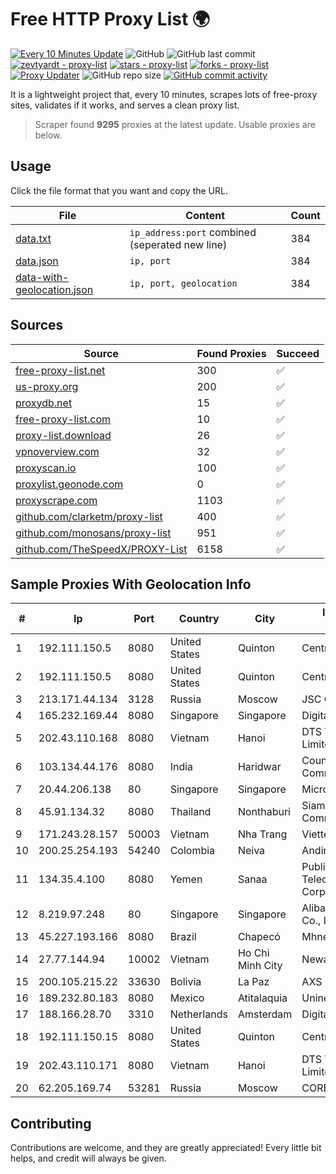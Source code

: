 
# Free HTTP Proxy List 🌍

[![Every 10 Minutes Update](https://github.com/mertguvencli/http-proxy-list/actions/workflows/main.yml/badge.svg?branch=main)](https://github.com/mertguvencli/http-proxy-list/actions/workflows/main.yml)
![GitHub](https://img.shields.io/github/license/mertguvencli/http-proxy-list)
![GitHub last commit](https://img.shields.io/github/last-commit/mertguvencli/http-proxy-list)
[![zevtyardt - proxy-list](https://img.shields.io/static/v1?label=zevtyardt&message=proxy-list&color=blue&logo=github)](https://github.com/zevtyardt/proxy-list "Go to GitHub repo")
[![stars - proxy-list](https://img.shields.io/github/stars/zevtyardt/proxy-list?style=social)](https://github.com/zevtyardt/proxy-list)
[![forks - proxy-list](https://img.shields.io/github/forks/zevtyardt/proxy-list?style=social)](https://github.com/zevtyardt/proxy-list)
[![Proxy Updater](https://github.com/zevtyardt/proxy-list/workflows/Proxy%20Updater/badge.svg)](https://github.com/zevtyardt/proxy-list/actions?query=workflow:"Proxy+Updater")
![GitHub repo size](https://img.shields.io/github/repo-size/zevtyardt/proxy-list)
[![GitHub commit activity](https://img.shields.io/github/commit-activity/m/zevtyardt/proxy-list?logo=commits)](https://github.com/zevtyardt/proxy-list/commits/main)

It is a lightweight project that, every 10 minutes, scrapes lots of free-proxy sites, validates if it works, and serves a clean proxy list.

> Scraper found **9295** proxies at the latest update. Usable proxies are below.

## Usage

Click the file format that you want and copy the URL.

|File|Content|Count|
|----|-------|-----|
|[data.txt](https://raw.githubusercontent.com/mertguvencli/http-proxy-list/main/proxy-list/data.txt)|`ip_address:port` combined (seperated new line)|384|
|[data.json](https://raw.githubusercontent.com/mertguvencli/http-proxy-list/main/proxy-list/data.json)|`ip, port`|384|
|[data-with-geolocation.json](https://raw.githubusercontent.com/mertguvencli/http-proxy-list/main/proxy-list/data-with-geolocation.json)|`ip, port, geolocation`|384|

## Sources

|Source|Found Proxies|Succeed|
|------|-------------|-------|
|[free-proxy-list.net](https://free-proxy-list.net)|300|✅|
|[us-proxy.org](https://www.us-proxy.org)|200|✅|
|[proxydb.net](http://proxydb.net)|15|✅|
|[free-proxy-list.com](https://free-proxy-list.com/?page=&port=&type%5B%5D=http&type%5B%5D=https&up_time=0&search=Search)|10|✅|
|[proxy-list.download](https://www.proxy-list.download/HTTP)|26|✅|
|[vpnoverview.com](https://vpnoverview.com/privacy/anonymous-browsing/free-proxy-servers)|32|✅|
|[proxyscan.io](https://www.proxyscan.io)|100|✅|
|[proxylist.geonode.com](https://proxylist.geonode.com/api/proxy-list?limit=300&page=1&sort_by=lastChecked&sort_type=desc&protocols=http,https)|0|✅|
|[proxyscrape.com](https://api.proxyscrape.com/v2/?request=displayproxies&protocol=http&timeout=10000&country=all&ssl=all&anonymity=all)|1103|✅|
|[github.com/clarketm/proxy-list](https://raw.githubusercontent.com/clarketm/proxy-list/master/proxy-list-raw.txt)|400|✅|
|[github.com/monosans/proxy-list](https://raw.githubusercontent.com/monosans/proxy-list/main/proxies/http.txt)|951|✅|
|[github.com/TheSpeedX/PROXY-List](https://raw.githubusercontent.com/TheSpeedX/PROXY-List/master/http.txt)|6158|✅|


## Sample Proxies With Geolocation Info

|#|Ip|Port|Country|City|Internet Service Provider|
|-|--|----|-------|----|-------------------------|
|1|192.111.150.5|8080|United States|Quinton|Centrilogic|
|2|192.111.150.5|8080|United States|Quinton|Centrilogic|
|3|213.171.44.134|3128|Russia|Moscow|JSC Comcor|
|4|165.232.169.44|8080|Singapore|Singapore|DigitalOcean, LLC|
|5|202.43.110.168|8080|Vietnam|Hanoi|DTS Telecom Company Limited|
|6|103.134.44.176|8080|India|Haridwar|Countrylink Communiction Pvt Ltd|
|7|20.44.206.138|80|Singapore|Singapore|Microsoft Corporation|
|8|45.91.134.32|8080|Thailand|Nonthaburi|Siamdata Communication Co., ltd.|
|9|171.243.28.157|50003|Vietnam|Nha Trang|Viettel Corporation|
|10|200.25.254.193|54240|Colombia|Neiva|Andinet ON Line|
|11|134.35.4.100|8080|Yemen|Sanaa|Public Telecommunication Corporation|
|12|8.219.97.248|80|Singapore|Singapore|Alibaba (US) Technology Co., Ltd.|
|13|45.227.193.166|8080|Brazil|Chapecó|Mhnet Telecom|
|14|27.77.144.94|10002|Vietnam|Ho Chi Minh City|Newass2011xDSLHCMC|
|15|200.105.215.22|33630|Bolivia|La Paz|AXS Bolivia S. A.|
|16|189.232.80.183|8080|Mexico|Atitalaquia|Uninet S.A. de C.V.|
|17|188.166.28.70|3310|Netherlands|Amsterdam|DigitalOcean, LLC|
|18|192.111.150.15|8080|United States|Quinton|Centrilogic|
|19|202.43.110.171|8080|Vietnam|Hanoi|DTS Telecom Company Limited|
|20|62.205.169.74|53281|Russia|Moscow|CORBINA|



## Contributing

Contributions are welcome, and they are greatly appreciated! Every
little bit helps, and credit will always be given.


